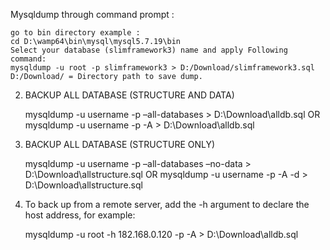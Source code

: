 Mysqldump through command prompt : 

	go to bin directory example :
	cd D:\wamp64\bin\mysql\mysql5.7.19\bin
	Select your database (slimframework3) name and apply Following command: 
	mysqldump -u root -p slimframework3 > D:/Download/slimframework3.sql
	D:/Download/ = Directory path to save dump.

2) BACKUP ALL DATABASE (STRUCTURE AND DATA)

	mysqldump -u username -p –all-databases > D:\Download\alldb.sql
	OR
	mysqldump -u username -p -A > D:\Download\alldb.sql


3) BACKUP ALL DATABASE (STRUCTURE ONLY)

	mysqldump -u username -p –all-databases –no-data > D:\Download\allstructure.sql
	OR
	mysqldump -u username -p -A -d > D:\Download\allstructure.sql


4) To back up from a remote server, add the -h argument to declare the host address, for example:

	mysqldump -u root -h 182.168.0.120 -p -A > D:\Download\alldb.sql
